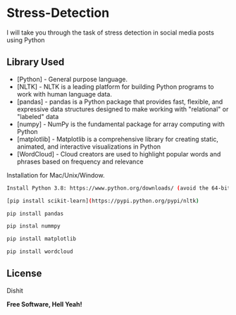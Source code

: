 # Stress-Detection

I will take you through the task of stress detection in social media posts using Python

## Library Used

- [Python] - General purpose language.
- [NLTK] -  NLTK is a leading platform for building Python programs to work with human language data.
- [pandas] - pandas is a Python package that provides fast, flexible, and expressive data structures designed to make working with "relational" or "labeled" data 
- [numpy] - NumPy is the fundamental package for array computing with Python
- [matplotlib] - Matplotlib is a comprehensive library for creating static, animated, and interactive visualizations in Python
- [WordCloud] - Cloud creators are used to highlight popular words and phrases based on frequency and relevance







Installation for Mac/Unix/Window.

```sh
Install Python 3.8: https://www.python.org/downloads/ (avoid the 64-bit versions)

[pip install scikit-learn](https://pypi.python.org/pypi/nltk)

pip install pandas

pip instal nummpy

pip install matplotlib

pip install wordcloud


```


## License

Dishit

**Free Software, Hell Yeah!**

[//]: # (These are reference links used in the body of this note and get stripped out when the markdown processor does its job. There is no need to format nicely because it shouldn't be seen. Thanks SO - http://stackoverflow.com/questions/4823468/store-comments-in-markdown-syntax)

   [dill]: <https://github.com/joemccann/dillinger>
   [git-repo-url]: <https://github.com/joemccann/dillinger.git>
   [john gruber]: <http://daringfireball.net>
   [df1]: <http://daringfireball.net/projects/markdown/>
   [markdown-it]: <https://github.com/markdown-it/markdown-it>
   [Ace Editor]: <http://ace.ajax.org>
   [node.js]: <http://nodejs.org>
   [Twitter Bootstrap]: <http://twitter.github.com/bootstrap/>
   [jQuery]: <http://jquery.com>
   [@tjholowaychuk]: <http://twitter.com/tjholowaychuk>
   [express]: <http://expressjs.com>
   [AngularJS]: <http://angularjs.org>
   [Gulp]: <http://gulpjs.com>

